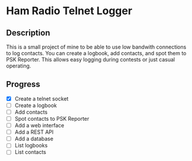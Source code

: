 # Ham Radio Telnet Logger

## Description
This is a small project of mine to be able to use low bandwith connections to
log contacts. You can create a logbook, add contacts, and spot them to PSK Reporter. This allows easy logging during contests or just casual operating.

## Progress
- [X] Create a telnet socket
- [ ] Create a logbook
- [ ] Add contacts
- [ ] Spot contacts to PSK Reporter
- [ ] Add a web interface
- [ ] Add a REST API
- [ ] Add a database
- [ ] List logbooks
- [ ] List contacts
